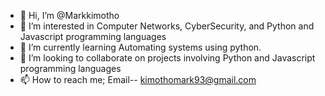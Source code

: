 - 👋 Hi, I’m @Markkimotho
- 👀 I’m interested in Computer Networks, CyberSecurity, and Python and Javascript programming languages
- 🌱 I’m currently learning Automating systems using python. 
- 💞️ I’m looking to collaborate on projects involving Python and Javascript programming languages
- 📫 How to reach me; Email-- kimothomark93@gmail.com

<!---
Markkimotho/Markkimotho is a ✨ special ✨ repository because its `README.md` (this file) appears on your GitHub profile.
You can click the Preview link to take a look at your changes.
--->
